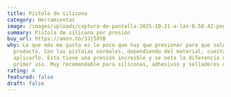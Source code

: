 ```yaml
---
title: Pistola de silicona
category: Herramientas
image: /images/uploads/captura-de-pantalla-2025-10-21-a-las-8.50.42.png
summary: Pistola de silicona por presión
buy_url: https://amzn.to/3Jj5XYB
why: Lo que más me gusta es lo poco que hay que presionar para que salga el
  producto. Con las pistolas normales, dependiendo del material, cuesta horrores
  aplicarlo. Esta tiene una presión increíble y se nota la diferencia desde el
  primer uso. Muy recomendable para siliconas, adhesivos y selladores densos.
rating: 4
featured: false
draft: false
---
```

